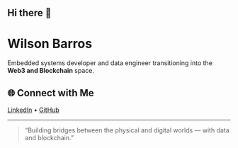 ## Hi there 👋

# Wilson Barros

Embedded systems developer and data engineer transitioning into the **Web3 and Blockchain** space.  

## 🌐 Connect with Me

[LinkedIn](https://www.linkedin.com/wilson-pereira-barros) • [GitHub](https://github.com/wbarroz)

---

> “Building bridges between the physical and digital worlds — with data and blockchain.”

